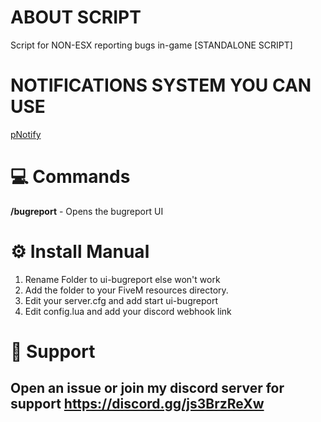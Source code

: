 # ABOUT SCRIPT
Script for NON-ESX reporting bugs in-game
     [STANDALONE SCRIPT]

# NOTIFICATIONS SYSTEM YOU CAN USE
[pNotify](https://forum.cfx.re/t/release-pnotify-in-game-js-notifications-using-noty/20659)

# :computer: Commands
**/bugreport** - Opens the bugreport UI

# :gear: Install Manual
1. Rename Folder to ui-bugreport else won't work
2. Add the folder to your FiveM resources directory.
3. Edit your server.cfg and add start ui-bugreport
4. Edit config.lua and add your discord webhook link

# :wrench: Support
Open an issue or join my discord server for support
https://discord.gg/js3BrzReXw
---------------------------------------------------
